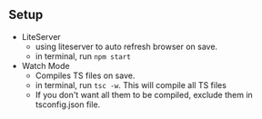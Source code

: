 ## Setup 
- LiteServer 
  - using liteserver to auto refresh browser on save. 
  - in terminal, run `npm start`
- Watch Mode 
  - Compiles TS files on save. 
  - in terminal, run `tsc -w`. This will compile all TS files
  - If you don't want all them to be compiled, exclude them in tsconfig.json file. 